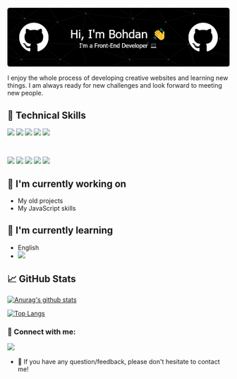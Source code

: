 <p align="center">
  <img src="./images/header-img.png" alt="Banner"></a>
</p>

I enjoy the whole process of developing creative websites and learning new things. I am always ready
for new challenges and look forward to meeting new people.

## 💼 Technical Skills

![](https://img.shields.io/badge/html5-%23E34F26.svg?style=for-the-badge&logo=html5&logoColor=white)
![](https://img.shields.io/badge/css3-%231572B6.svg?style=for-the-badge&logo=css3&logoColor=white)
![](https://img.shields.io/badge/JavaScript-F7DF1E.svg?style=for-the-badge&logo=JavaScript&logoColor=black)
![](https://img.shields.io/badge/SASS-hotpink.svg?style=for-the-badge&logo=SASS&logoColor=white)
![](https://img.shields.io/badge/NPM-%23000000.svg?style=for-the-badge&logo=npm&logoColor=crimson)

</br>

![](https://img.shields.io/badge/webpack-%238DD6F9.svg?style=for-the-badge&logo=webpack&logoColor=black)
![](https://img.shields.io/badge/git-%23F05033.svg?style=for-the-badge&logo=git&logoColor=white)
![](https://img.shields.io/badge/github-%23121011.svg?style=for-the-badge&logo=github&logoColor=white)
![](https://img.shields.io/badge/Visual%20Studio%20Code-0078d7.svg?style=for-the-badge&logo=visual-studio-code&logoColor=white)
![](https://img.shields.io/badge/figma-%23F24E1E.svg?style=for-the-badge&logo=figma&logoColor=white)

## 🔭 I'm currently working on

- My old projects
- My JavaScript skills

## 🌱 I'm currently learning

- English
- ![](https://img.shields.io/badge/React-61DAFB.svg?style=for-the-badge&logo=React&logoColor=black)

## 📈 GitHub Stats

[![Anurag's github stats](https://github-readme-stats.vercel.app/api?username=bkhomychh&show_icons=true&theme=radical)](https://github.com/bkhomychh)

[![Top Langs](https://github-readme-stats.vercel.app/api/top-langs/?username=bkhomychh&layout=compact&show_icons=true&theme=radical)](https://github.com/bkhomychh)

### 🤝 Connect with me:

<a href="mailto:bod.khomych@gmail.com">![](https://img.shields.io/badge/Gmail-D14836?style=for-the-badge&logo=gmail&logoColor=white)</a>

- 💬 If you have any question/feedback, please don't hesitate to contact me!
